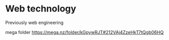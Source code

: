 # Web technology 

Previously web engineering


mega folder
https://mega.nz/folder/kGpywRJT#212VAj4ZzeHkT7tQgb06HQ
